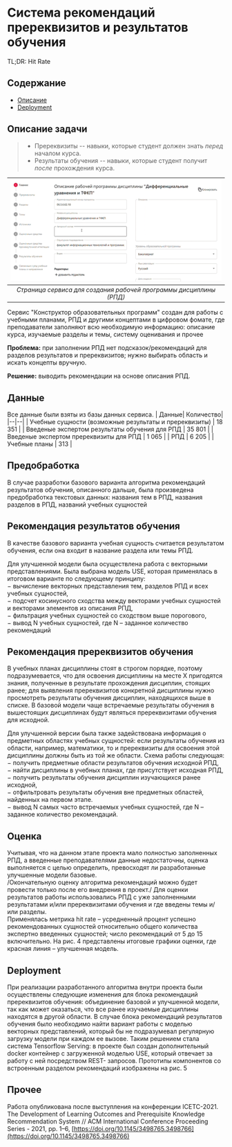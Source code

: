 

# Система рекомендаций пререквизитов и результатов обучения
TL;DR: Hit Rate 

## Содержание
* [Описание](#описаниезадачи)
* [Deployment](#deployment)

## Описание задачи
> * Пререквизиты -- навыки, которые студент должен знать *перед* началом курса.
> * Результаты обучения -- навыки, которые студент получит *после* прохождения курса.
> 

|  ![alt text](https://github.com/Mpkosh/LA_rec_sys/blob/main/imgs/ed_pr_maker.png)|
|:--:|
|*Страница сервиса для создания рабочей  программы  дисциплины (РПД)*|

Сервис "Конструктор образовательных программ" создан для работы с учебными планами, РПД и другими концептами в цифровом фомате, где преподаватели заполняют всю необходимую информацию: описание курса, изучаемые разделы и темы, систему оценивания и прочее

**Проблема:** при заполнении РПД нет подсказок/рекомендаций для разделов  результатов и пререквизитов; нужно выбирать область и искать концепты вручную.

**Решение:** выводить рекомендации на основе описания РПД.

## Данные
Все данные были взяты из базы данных сервиса.
|  Данные|  Количество|
|--|--|
| Учебные сущности (возможные результаты и пререквизиты) | 18 351 |
| Введеные экспертом результаты обучения для РПД | 35 801 |
| Введеные экспертом пререквизиты для РПД | 1 065 |
| РПД | 6 205 |
| Учебные планы | 313 |
## Предобработка
В  случае  разработки  базового  варианта  алгоритма  рекомендаций результатов обучения, описанного дальше, была произведена предобработка  текстовых  данных: названия тем в РПД, названия разделов в РПД, названий учебных сущностей

## Рекомендация результатов обучения

В качестве базового варианта учебная сущность считается результатом  обучения, если она входит в название раздела или темы РПД. 

Для улучшенной модели была осуществлена  работа с векторными представлениями. Была выбрана модель USE, которая применялась  в итоговом варианте по следующему  принципу:  
−  вычисление  векторных  представления  тем,  разделов  РПД  и  всех  учебных  сущностей,  
−  подсчет косинусного  сходства  между векторами учебных сущностей и векторами  элементов из описания РПД,  
−  фильтрация  учебных  сущностей  со сходством выше порогового,  
−  вывод N учебных сущностей, где N –  заданное количество рекомендаций

## Рекомендация пререквизитов обучения

В учебных планах дисциплины стоят в строгом порядке, поэтому подразумевается, что для освоения дисциплины на месте Х пригодятся знания, полученные в результате прохождения дисциплин, стоящих ранее; для выявления пререквизитов конкретной дисциплины  нужно просмотреть результаты обучения дисциплин, находящихся выше в  списке. В базовой модели чаще встречаемые результаты обучения в вышестоящих дисциплинах будут являться пререквизитами обучения для исходной.

Для улучшенной версии  была также задействована информация о предметных областях учебных сущностей:  если результаты обучения из области, например, математики, то и пререквизиты для  освоения  этой  дисциплины  должны  быть  из  той  же  области. Схема работы следующая:  
−  получить предметные области результатов обучения исходной РПД,  
−  найти дисциплины в учебных планах, где присутствует исходная РПД,  
−  получить  результаты обучения  дисциплин  изучающихся ранее исходной,  
−  отфильтровать результаты обучения вне предметных областей, найденных на первом  этапе.  
−  вывод N самых  часто  встречаемых  учебных сущностей, где N –  заданное количество рекомендаций.

## Оценка
Учитывая, что на данном этапе проекта  мало полностью заполненных РПД, а введенные преподавателями данные недостаточны, оценка выполняется  с  целью определить,  превосходят  ли  разработанные улучшенные  модели  базовые.  
/Окончательную оценку алгоритма рекомендаций можно будет провести только после его внедрения в проект./ 
Для  оценки  результатов  работы  использовались  РПД  с  уже  заполненными результатами и/или пререквизитами обучения  и  где  введены  темы и/или разделы.  
Применялась  метрика hit rate –  усредненный  процент  успешно  рекомендованных сущностей относительно общего количества экспертно введенных  сущностей; число рекомендаций от 5 до 15 включительно.  На рис.  4  представлены итоговые графики оценки, где красная линия  –  улучшенная  модель.
## Deployment
При реализации разработанного алгоритма внутри проекта были  осуществлены следующие изменения  для блока рекомендаций пререквизитов обучения: объединение базовой и улучшенной модели, так как может оказаться, что все ранее изучаемые дисциплины находятся в другой области.
В случае  блока рекомендаций результатов обучения было необходимо  найти вариант работы с моделью векторных представлений, который  бы не подразумевал регулярную загрузку модели при каждом ее вызове. Таким решением стала система Tensorflow Serving:  в  проекте  был  создан  дополнительный docker контейнер  с загруженной моделью USE, который отвечает за работу с  ней  посредством REST- запросов. 
Прототипы компонентов со встроенным разделом рекомендаций изображены на  рис.  5
## Прочее
Работа опубликована после выступления на конференции ICETC-2021.
The Development of Learning Outcomes and Prerequisite Knowledge Recommendation System // ACM International Conference Proceeding Series - 2021, pp. 1–6, [https://doi.org/10.1145/3498765.3498766](https://doi.org/10.1145/3498765.3498766)

